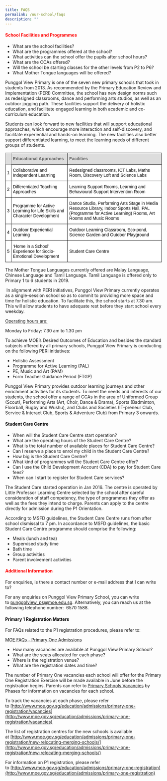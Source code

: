 ```yaml
---
title: FAQS
permalink: /our-school/faqs
description: ""
---
```

<h4 style="color:red" >School Facilities and Programmes</h4>

*   What are the school facilities?
*   What are the programmes offered at the school?
*   What activities can the school offer the pupils after school hours?
*   What are the CCAs offered?
*   Will the school be starting classes for the other levels from P2 to P6?
*   What Mother Tongue languages will be offered?

Punggol View Primary is one of the seven new primary schools that took in students from 2013. As recommended by the Primary Education Review and Implementation (PERI) Committee, the school has new design norms such as redesigned classrooms, dance and performing arts studios, as well as an outdoor jogging path. These facilities support the delivery of holistic education, and facilitate engaged learning in both academic and co-curriculum education.

Students can look forward to new facilities that will support educational approaches, which encourage more interaction and self-discovery, and facilitate experiential and hands-on learning. The new facilities also better support differentiated learning, to meet the learning needs of different groups of students.

  
<style type="text/css">
.tg  {border-collapse:collapse;border-spacing:0;}
.tg td{border-color:black;border-style:solid;border-width:1px;font-family:Arial, sans-serif;font-size:14px;
  overflow:hidden;padding:10px 5px;word-break:normal;}
.tg th{border-color:black;border-style:solid;border-width:1px;font-family:Arial, sans-serif;font-size:14px;
  font-weight:normal;overflow:hidden;padding:10px 5px;word-break:normal;}
.tg .tg-9x31{background-color:#FFF;color:#050505;text-align:left;vertical-align:middle}
.tg .tg-fma3{background-color:#FFF;color:#050505;text-align:center;vertical-align:middle}
.tg .tg-e14l{background-color:#DDD;color:#666;font-weight:bold;text-align:left;vertical-align:top}
.tg .tg-s6wz{background-color:#FFF;color:#050505;text-align:left;vertical-align:top}
.tg .tg-ky7k{background-color:#DDD;border-color:inherit;color:#666;font-weight:bold;text-align:left;vertical-align:top}
</style>
<table class="tg">
<thead>
  <tr>
    <th class="tg-ky7k"></th>
    <th class="tg-e14l"><span style="color:#666;background-color:#DDD">Educational Approaches</span></th>
    <th class="tg-e14l"><span style="color:#666;background-color:#DDD">Facilities</span></th>
  </tr>
</thead>
<tbody>
  <tr>
    <td class="tg-fma3">1</td>
    <td class="tg-9x31">Collaborative and Independent Learning</td>
    <td class="tg-9x31">Redesigned classrooms, ICT Labs, Maths Room, Discovery Loft and Science Labs </td>
  </tr>
  <tr>
    <td class="tg-fma3">2</td>
    <td class="tg-9x31">Differentiated Teaching Approaches           </td>
    <td class="tg-9x31">Learning Support Rooms, Learning and Behavioural Support Intervention Room</td>
  </tr>
  <tr>
    <td class="tg-fma3">3 </td>
    <td class="tg-9x31">Programme for Active Learning for Life Skills and Character Development</td>
    <td class="tg-9x31">Dance Studio, Performing Arts Stage in Media Resource Library, Indoor Sports Hall, PAL (Programme for Active Learning) Rooms, Art Rooms and Music Rooms</td>
  </tr>
  <tr>
    <td class="tg-fma3">4</td>
    <td class="tg-9x31"> Outdoor Experiential Learning</td>
    <td class="tg-s6wz">Outdoor Learning Classroom, Eco-pond, Science Garden and Outdoor Playground</td>
  </tr>
  <tr>
    <td class="tg-fma3">5 </td>
    <td class="tg-9x31"> ‘Home in a School’ Experience for Socio-Emotional Development</td>
    <td class="tg-9x31">Student Care Centre </td>
  </tr>
</tbody>
</table>
  

The Mother Tongue Languages currently offered are Malay Language, Chinese Language and Tamil Language. Tamil Language is offered only to Primary 1 to 6 students in 2019.

 In alignment with PERI initiatives, Punggol View Primary currently operates as a single-session school so as to commit to providing more space and time for holistic education. To facilitate this, the school starts at 7.30 am. This will allow students to have adequate rest before they start school every weekday.

<p><u>Operating hours are:</u></p>

Monday to Friday: 7.30 am to 1.30 pm  


To achieve MOE’s Desired Outcomes of Education and besides the standard subjects offered by all primary schools, Punggol View Primary is conducting on the following PERI initiatives:

*   Holistic Assessment
*   Programme for Active Learning (PAL)
*   PE, Music and Art (PAM)
*   Form Teacher Guidance Period (FTGP)

Punggol View Primary provides outdoor learning journeys and other enrichment activities for its students. To meet the needs and interests of our students, the school offer a range of CCAs in the area of Uniformed Group (Scout), Performing Arts (Art, Choir, Dance & Drama), Sports (Badminton, Floorball, Rugby and Wushu), and Clubs and Societies (IT-preneur Club, Service & Interact Club, Sports & Adventure Club) from Primary 3 onwards.  

<h4 style="color:black" >Student Care Centre</h4>


*   When will the Student Care Centre start operation?
*   What are the operating hours of the Student Care Centre?
*   What is the total number of available places for Student Care Centre?
*   Can I reserve a place to enrol my child in the Student Care Centre?
*   How big is the Student Care Centre?
*   What kind of programmes will the Student Care Centre offer?
*   Can I use the Child Development Account (CDA) to pay for Student Care fees?
*   When can I start to register for Student Care services?

The Student Care started operation in Jan 2016. The centre is operated by Little Professor Learning Centre selected by the school after careful consideration of staff competency, the type of programmes they offer as well as the fees they intend to charge. Parents can apply to the centre directly for admission during the P1 Orientation. 

  
According to MSFD guidelines, the Student Care Centre runs from after school dismissal to 7 pm. In accordance to MSFD guidelines, the basic Student Care Centre programme should comprise the following:

  
*   Meals (lunch and tea)
*   Supervised study time
*   Bath time
*   Group activities
*   Parent involvement activities

<h4 style="color:red" >Additional Information</h4>

For enquiries, is there a contact number or e-mail address that I can write to?

  

For any enquiries on Punggol View Primary School, you can write to [punggolview\_ps@moe.edu.sg](mailto:punggolview_ps@moe.edu.sg). Alternatively, you can reach us at the following telephone number:  6570 1588.

<h4 style="color:black" >Primary 1 Registration Matters</h4>  

For FAQs related to the P1 registration procedures, please refer to: 

[MOE FAQs - Primary One Admissions](http://www.ifaq.gov.sg/MOE/apps/fcd_faqmain.aspx#TOPIC_5284)

*   How many vacancies are available at Punggol View Primary School?
*   What are the seats allocated for each phase?
*   Where is the registration venue?
*   What are the registration dates and time?

  

The number of Primary One vacancies each school will offer for the Primary One Registration Exercise will be made available in June before the registration begins. Parents can refer to [Primary Schools Vacancies](http://www.moe.gov.sg/education/admissions/primary-one-registration/vacancies) by Phases for information on vacancies for each school. 

  

To track the vacancies at each phase, please refer to [http://www.moe.gov.sg/education/admissions/primary-one-registration/vacancies](http://www.moe.gov.sg/education/admissions/primary-one-registration/vacancies)

  

The list of registration centres for the new schools is available at [http://www.moe.gov.sg/education/admissions/primary-one-registration/new-relocating-merging-schools/](http://www.moe.gov.sg/education/admissions/primary-one-registration/new-relocating-merging-schools/)

  

For information on P1 registration, please refer to [http://www.moe.gov.sg/education/admissions/primary-one-registration](http://www.moe.gov.sg/education/admissions/primary-one-registration)